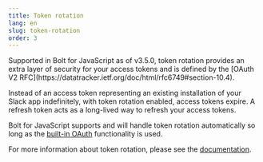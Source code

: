 ```yaml
---
title: Token rotation
lang: en
slug: token-rotation
order: 3
---
```


<div class="section-content">
Supported in Bolt for JavaScript as of v3.5.0, token rotation provides an extra layer of security for your access tokens and is defined by the [OAuth V2 RFC](https://datatracker.ietf.org/doc/html/rfc6749#section-10.4). 

Instead of an access token representing an existing installation of your Slack app indefinitely, with token rotation enabled, access tokens expire. A refresh token acts as a long-lived way to refresh your access tokens.

Bolt for JavaScript supports and will handle token rotation automatically so long as the [built-in OAuth](https://slack.dev/bolt-js/concepts#authenticating-oauth) functionality is used.

For more information about token rotation, please see the [documentation](https://api.slack.com/authentication/rotation).
</div>
